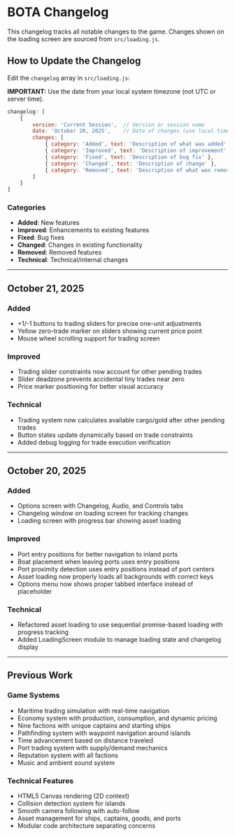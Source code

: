 # BOTA Changelog

This changelog tracks all notable changes to the game. Changes shown on the loading screen are sourced from `src/loading.js`.

## How to Update the Changelog

Edit the `changelog` array in `src/loading.js`:

**IMPORTANT:** Use the date from your local system timezone (not UTC or server time).

```javascript
changelog: [
    {
        version: 'Current Session',  // Version or session name
        date: 'October 20, 2025',    // Date of changes (use local timezone)
        changes: [
            { category: 'Added', text: 'Description of what was added' },
            { category: 'Improved', text: 'Description of improvement' },
            { category: 'Fixed', text: 'Description of bug fix' },
            { category: 'Changed', text: 'Description of change' },
            { category: 'Removed', text: 'Description of what was removed' }
        ]
    }
]
```

### Categories
- **Added**: New features
- **Improved**: Enhancements to existing features
- **Fixed**: Bug fixes
- **Changed**: Changes in existing functionality
- **Removed**: Removed features
- **Technical**: Technical/internal changes

---

## October 21, 2025

### Added
- +1/-1 buttons to trading sliders for precise one-unit adjustments
- Yellow zero-trade marker on sliders showing current price point
- Mouse wheel scrolling support for trading screen

### Improved
- Trading slider constraints now account for other pending trades
- Slider deadzone prevents accidental tiny trades near zero
- Price marker positioning for better visual accuracy

### Technical
- Trading system now calculates available cargo/gold after other pending trades
- Button states update dynamically based on trade constraints
- Added debug logging for trade execution verification

---

## October 20, 2025

### Added
- Options screen with Changelog, Audio, and Controls tabs
- Changelog window on loading screen for tracking changes
- Loading screen with progress bar showing asset loading

### Improved
- Port entry positions for better navigation to inland ports
- Boat placement when leaving ports uses entry positions
- Port proximity detection uses entry positions instead of port centers
- Asset loading now properly loads all backgrounds with correct keys
- Options menu now shows proper tabbed interface instead of placeholder

### Technical
- Refactored asset loading to use sequential promise-based loading with progress tracking
- Added LoadingScreen module to manage loading state and changelog display

---

## Previous Work

### Game Systems
- Maritime trading simulation with real-time navigation
- Economy system with production, consumption, and dynamic pricing
- Nine factions with unique captains and starting ships
- Pathfinding system with waypoint navigation around islands
- Time advancement based on distance traveled
- Port trading system with supply/demand mechanics
- Reputation system with all factions
- Music and ambient sound system

### Technical Features
- HTML5 Canvas rendering (2D context)
- Collision detection system for islands
- Smooth camera following with auto-follow
- Asset management for ships, captains, goods, and ports
- Modular code architecture separating concerns
